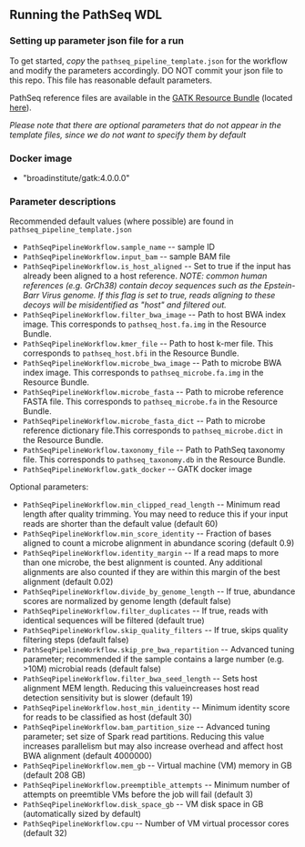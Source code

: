## Running the PathSeq WDL

### Setting up parameter json file for a run

To get started, *copy* the ``pathseq_pipeline_template.json`` for the workflow and modify the parameters accordingly.
DO NOT commit your json file to this repo. This file has reasonable default parameters.

PathSeq reference files are available in the [GATK Resource Bundle](https://software.broadinstitute.org/gatk/download/bundle) (located [here](ftp://gsapubftp-anonymous@ftp.broadinstitute.org/bundle/beta/PathSeq)).

*Please note that there are optional parameters that do not appear in the template files, since we do not want to specify them by default*

### Docker image
- "broadinstitute/gatk:4.0.0.0"

### Parameter descriptions

Recommended default values (where possible) are found in ``pathseq_pipeline_template.json``

- ``PathSeqPipelineWorkflow.sample_name`` -- sample ID
- ``PathSeqPipelineWorkflow.input_bam`` -- sample BAM file
- ``PathSeqPipelineWorkflow.is_host_aligned`` -- Set to true if the input has already been aligned to a host reference. *NOTE: common human references (e.g. GrCh38) contain decoy sequences such as the Epstein-Barr Virus genome. If this flag is set to true, reads aligning to these decoys will be misidentified as "host" and filtered out.*
- ``PathSeqPipelineWorkflow.filter_bwa_image`` -- Path to host BWA index image. This corresponds to `pathseq_host.fa.img` in the Resource Bundle.
- ``PathSeqPipelineWorkflow.kmer_file`` -- Path to host k-mer file. This corresponds to `pathseq_host.bfi` in the Resource Bundle.
- ``PathSeqPipelineWorkflow.microbe_bwa_image`` -- Path to microbe BWA index image. This corresponds to `pathseq_microbe.fa.img` in the Resource Bundle.
- ``PathSeqPipelineWorkflow.microbe_fasta`` -- Path to microbe reference FASTA file. This corresponds to `pathseq_microbe.fa` in the Resource Bundle.
- ``PathSeqPipelineWorkflow.microbe_fasta_dict`` -- Path to microbe reference dictionary file.This corresponds to `pathseq_microbe.dict` in the Resource Bundle.
- ``PathSeqPipelineWorkflow.taxonomy_file`` -- Path to PathSeq taxonomy file. This corresponds to `pathseq_taxonomy.db` in the Resource Bundle.
- ``PathSeqPipelineWorkflow.gatk_docker`` -- GATK docker image

Optional parameters:

- ``PathSeqPipelineWorkflow.min_clipped_read_length`` -- Minimum read length after quality trimming. You may need to reduce this if your input reads are shorter than the default value (default 60)
- ``PathSeqPipelineWorkflow.min_score_identity`` -- Fraction of bases aligned to count a microbe alignment in abundance scoring (default 0.9)
- ``PathSeqPipelineWorkflow.identity_margin`` -- If a read maps to more than one microbe, the best alignment is counted. Any additional alignments are also counted if they are within this margin of the best alignment (default 0.02)
- ``PathSeqPipelineWorkflow.divide_by_genome_length`` -- If true, abundance scores are normalized by genome length (default false)
- ``PathSeqPipelineWorkflow.filter_duplicates`` -- If true, reads with identical sequences will be filtered (default true)
- ``PathSeqPipelineWorkflow.skip_quality_filters`` -- If true, skips quality filtering steps (default false)
- ``PathSeqPipelineWorkflow.skip_pre_bwa_repartition`` -- Advanced tuning parameter; recommended if the sample contains a large number (e.g. >10M) microbial reads (default false)
- ``PathSeqPipelineWorkflow.filter_bwa_seed_length`` -- Sets host alignment MEM length. Reducing this valueincreases host read detection sensitivity but is slower (default 19) 
- ``PathSeqPipelineWorkflow.host_min_identity`` -- Minimum identity score for reads to be classified as host (default 30)
- ``PathSeqPipelineWorkflow.bam_partition_size`` -- Advanced tuning parameter; set size of Spark read partitions. Reducing this value increases parallelism but may also increase overhead and affect host BWA alignment (default 4000000)
- ``PathSeqPipelineWorkflow.mem_gb`` -- Virtual machine (VM) memory in GB (default 208 GB)
- ``PathSeqPipelineWorkflow.preemptible_attempts`` -- Minimum number of attempts on preemtible VMs before the job will fail (default 3)
- ``PathSeqPipelineWorkflow.disk_space_gb`` -- VM disk space in GB (automatically sized by default)
- ``PathSeqPipelineWorkflow.cpu`` -- Number of VM virtual processor cores (default 32)
